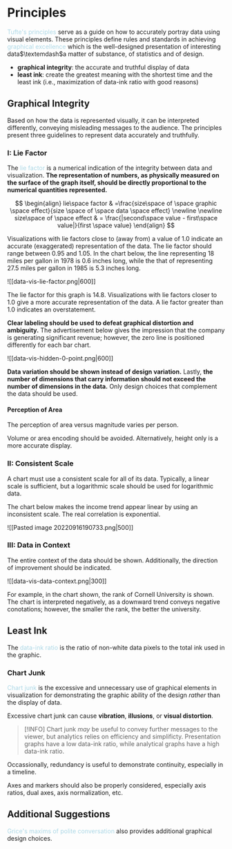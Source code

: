 # Principles

<span style = "color:lightblue">Tufte's principles</span> serve as a guide on how to accurately portray data using visual elements. These principles define rules and standards in achieving <span style = "color:lightblue">graphical excellence</span> which is the well-designed presentation of interesting data$\textemdash$a matter of substance, of statistics and of design.
- **graphical integrity**: the accurate and truthful display of data
- **least ink**: create the greatest meaning with the shortest time and the least ink (i.e., maximization of data-ink ratio with good reasons)

## Graphical Integrity

Based on how the data is represented visually, it can be interpreted differently, conveying misleading messages to the audience. The principles present three guidelines to represent data accurately and truthfully.

### I: Lie Factor
The <span style = "color:lightblue">lie factor</span> is a numerical indication of the integrity between data and visualization. **The representation of numbers, as physically measured on the surface of the graph itself, should be directly proportional to the numerical quantities represented.**

$$
\begin{align}
	lie\space factor & =\frac{size\space of \space graphic \space effect}{size \space of \space data \space effect} \newline \newline
	size\space of \space effect & = \frac{|second\space value - first\space value|}{first \space value}
\end{align}
$$

Visualizations with lie factors close to (away from) a value of $1.0$ indicate an accurate (exaggerated) representation of the data. The lie factor should range between $0.95$ and $1.05$. In the chart below, the line representing 18 miles per gallon in 1978 is 0.6 inches long, while the that of representing 27.5 miles per gallon in 1985 is 5.3 inches long.

![[data-vis-lie-factor.png|600]]

The lie factor for this graph is $14.8$. Visualizations with lie factors closer to $1.0$ give a more accurate representation of the data. A lie factor greater than $1.0$ indicates an overstatement. 

**Clear labeling should be used to defeat graphical distortion and ambiguity.** The advertisement below gives the impression that the company is generating significant revenue; however, the zero line is positioned differently for each bar chart.

![[data-vis-hidden-0-point.png|600]]

**Data variation should be shown instead of design variation.** Lastly, **the number of dimensions that carry information should not exceed the number of dimensions in the data.** Only design choices that complement the data should be used.

#### Perception of Area
The perception of area versus magnitude varies per person.

Volume or area encoding should be avoided. Alternatively, height only is a more accurate display.

### II: Consistent Scale
A chart must use a consistent scale for all of its data. Typically, a linear scale is sufficient, but a logarithmic scale should be used for logarithmic data.

The chart below makes the income trend appear linear by using an inconsistent scale. The real correlation is exponential.

![[Pasted image 20220916190733.png|500]]


### III: Data in Context

The entire context of the data should be shown. Additionally, the direction of improvement should be indicated.

![[data-vis-data-context.png|300]]

For example, in the chart shown, the rank of Cornell University is shown. The chart is interpreted negatively, as a downward trend conveys negative conotations; however, the smaller the rank, the better the university.

## Least Ink
The <span style = "color:lightblue">data-ink ratio</span> is the ratio of non-white data pixels to the total ink used in the graphic.

### Chart Junk
<span style = "color:lightblue">Chart junk</span> is the excessive and unnecessary use of graphical elements in visualization for demonstrating the graphic ability of the design *rather* than the display of data.

Excessive chart junk can cause **vibration**, **illusions**, or **visual distortion**.

> [!INFO]
> Chart junk *may* be useful to convey further messages to the viewer, but analytics relies on efficiency and simplificty. Presentation graphs have a low data-ink ratio, while analytical graphs have a high data-ink ratio.

Occassionally, redundancy is useful to demonstrate continuity, especially in a timeline.

Axes and markers should also be properly considered, especially axis ratios, dual axes, axis normalization, etc.

## Additional Suggestions
 <span style = "color:lightblue">Grice's maxims of polite conversation</span> also provides additional graphical design choices.
 